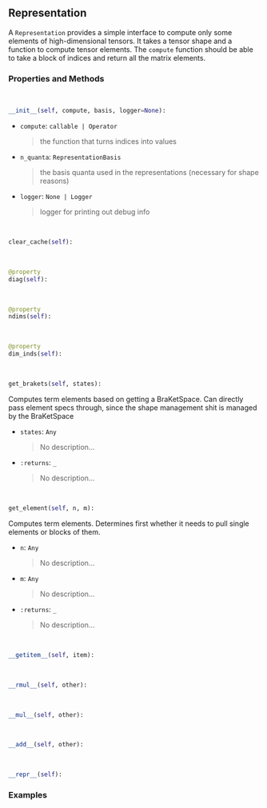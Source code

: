 ## <a id="Psience.BasisReps.Terms.Representation">Representation</a>
A `Representation` provides a simple interface to compute only some elements of high-dimensional tensors.
It takes a tensor shape and a function to compute tensor elements.
The `compute` function should be able to take a block of indices and return all the matrix elements.

### Properties and Methods
<a id="Psience.BasisReps.Terms.Representation.__init__" class="docs-object-method">&nbsp;</a>
```python
__init__(self, compute, basis, logger=None): 
```

- `compute`: `callable | Operator`
    >the function that turns indices into values
- `n_quanta`: `RepresentationBasis`
    >the basis quanta used in the representations (necessary for shape reasons)
- `logger`: `None | Logger`
    >logger for printing out debug info

<a id="Psience.BasisReps.Terms.Representation.clear_cache" class="docs-object-method">&nbsp;</a>
```python
clear_cache(self): 
```

<a id="Psience.BasisReps.Terms.Representation.diag" class="docs-object-method">&nbsp;</a>
```python
@property
diag(self): 
```

<a id="Psience.BasisReps.Terms.Representation.ndims" class="docs-object-method">&nbsp;</a>
```python
@property
ndims(self): 
```

<a id="Psience.BasisReps.Terms.Representation.dim_inds" class="docs-object-method">&nbsp;</a>
```python
@property
dim_inds(self): 
```

<a id="Psience.BasisReps.Terms.Representation.get_brakets" class="docs-object-method">&nbsp;</a>
```python
get_brakets(self, states): 
```
Computes term elements based on getting a BraKetSpace.
        Can directly pass element specs through, since the shape management shit
        is managed by the BraKetSpace
- `states`: `Any`
    >No description...
- `:returns`: `_`
    >No description...

<a id="Psience.BasisReps.Terms.Representation.get_element" class="docs-object-method">&nbsp;</a>
```python
get_element(self, n, m): 
```
Computes term elements.
        Determines first whether it needs to pull single elements or blocks of them.
- `n`: `Any`
    >No description...
- `m`: `Any`
    >No description...
- `:returns`: `_`
    >No description...

<a id="Psience.BasisReps.Terms.Representation.__getitem__" class="docs-object-method">&nbsp;</a>
```python
__getitem__(self, item): 
```

<a id="Psience.BasisReps.Terms.Representation.__rmul__" class="docs-object-method">&nbsp;</a>
```python
__rmul__(self, other): 
```

<a id="Psience.BasisReps.Terms.Representation.__mul__" class="docs-object-method">&nbsp;</a>
```python
__mul__(self, other): 
```

<a id="Psience.BasisReps.Terms.Representation.__add__" class="docs-object-method">&nbsp;</a>
```python
__add__(self, other): 
```

<a id="Psience.BasisReps.Terms.Representation.__repr__" class="docs-object-method">&nbsp;</a>
```python
__repr__(self): 
```

### Examples


